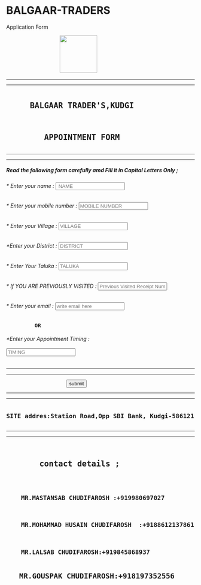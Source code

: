 # BALGAAR-TRADERS
Application Form
>
<html>

<head>
  <meta charset="UTF-8">
  <meta name="viewport" content="width=device-width, initial-scale=1">
  <title>https://BALGAAR TRADERS/HTML/miniproject.com"</title>
</head>

<body>
  
  
<pre>                 <img src="wx8XkIUAePCphdkX5USFFOoZ0 width="100" height="100"></pre>
<hr><hr>

 
<url></url>
<div><pre><h2>     BALGAAR TRADER'S,KUDGI </h1></div>
  <div><pre><h2>        APPOINTMENT FORM</h2></pre></div><tag>
  <!--<head>
    <meta charset="UTF-8">
    <meta name="viewport" content="width=device-width, initial-scale=1.0">
    <title>Scrolling Text Animation</title>
    <style>
        .scrolling-container {
            width: 100%;
            height: 55px; /* Increase the height of the box */
            overflow: hidden;
            position: relative;
            background-color: #f0f0f0;
            border: 2px solid #ccc; /* Thicker border */
            padding: 20px 0; /* More padding for better text visibility */
            box-sizing: border-box;
        }

        .scrolling-text {
            display: inline-block;
            position: absolute;
            white-space: nowrap;
            font-size: 28px; /* Increase font size */
            color: #333;
            animation: scroll-left 10s linear infinite;
        }

        @keyframes scroll-left {
            0% {
                transform: translateX(100%);
            }
            100% {
                transform: translateX(-100%);
            }
        }
    </style>
</head>
<body>
    <div class="scrolling-container">
        <div class="scrolling-text www">BALGAAR TRADERS FORM</div>
    </div>
</body-->

<hr><hr>
<div><h5> Read the following form carefully amd Fill it in Capital Letters Only ; </h3></div>

<div><h6>* Enter your name : <input type="text"placeholder=" NAME"></input ></div>

<div><h6>* Enter your mobile number : <input type="text" placeholder="MOBILE NUMBER "></div>
<div><h6>* Enter your Village : <input type="text" placeholder="VILLAGE"></div>

<div><h6>*Enter your District  : <input type="text" placeholder="DISTRICT"></div>

<div><h6>* Enter Your Taluka : <input type="text" placeholder="TALUKA"></div>




<div><h6>* If YOU ARE PREVIOUSLY VISITED : <input type="text" placeholder="Previous Visited Receipt Number"></div>

<div><h6>* Enter your email : <input type="text" placeholder="write email here"></div>


<div><h4><pre>         OR </pre></h4></div>
  
  <div><h6>*Enter your Appointment Timing : <br><br> <input type="text"placeholder="TIMING"></h5></div>
  
  
  <hr><hr>
  
<div><pre>                   <a href="https://encrypted-tbn0.gstatic.com/images?q=tbn:ANd9GcSS5XXKen65eOXfgKESlGm-kHYoBL1H8VK4KAUYhHPqRuWvQWwityipZoY&s=10" ><input type="button" value="submit"></input></div></a></pre>
<hr><hr>

<div><pre><h3>SITE addres:Station Road,Opp SBI Bank, Kudgi-586121 </h3></pre></div>

<hr><hr>

<pre>
  <h2>       contact details ; </h3>
</pre>
<pre><h3>    MR.MASTANSAB CHUDIFAROSH :+919980697027 </h3></pre>

<pre><h3>    MR.MOHAMMAD HUSAIN CHUDIFAROSH  :+918861213786</div>1 </h3></pre>
<pre><h3>    MR.LALSAB CHUDIFAROSH:+919845868937
<pre><h3>   MR.GOUSPAK CHUDIFAROSH:+918197352556
</div>

</body>

</html>

